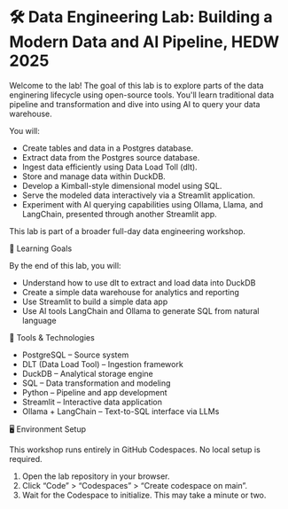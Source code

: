 # 🛠️ Data Engineering Lab: Building a Modern Data and AI Pipeline, HEDW 2025

Welcome to the lab! The goal of this lab is to explore parts of the data enginering lifecycle using open-source tools. You'll learn traditional data pipeline and transformation and dive into using AI to query your data warehouse.

You will:

- Create tables and data in a Postgres database.
- Extract data from the Postgres source database.
- Ingest data efficiently using Data Load Toll (dlt).
- Store and manage data within DuckDB.
- Develop a Kimball-style dimensional model using SQL.
- Serve the modeled data interactively via a Streamlit application.
- Experiment with AI querying capabilities using Ollama, Llama, and LangChain, presented through another Streamlit app.

This lab is part of a broader full-day data engineering workshop.

🎯 Learning Goals

By the end of this lab, you will:
- Understand how to use dlt to extract and load data into DuckDB
- Create a simple data warehouse for analytics and reporting
- Use Streamlit to build a simple data app
- Use AI tools LangChain and Ollama to generate SQL from natural language

🧰 Tools & Technologies
- PostgreSQL – Source system
- DLT (Data Load Tool) – Ingestion framework
- DuckDB – Analytical storage engine
- SQL – Data transformation and modeling
- Python – Pipeline and app development
- Streamlit – Interactive data application
- Ollama + LangChain – Text-to-SQL interface via LLMs

🖥️ Environment Setup

This workshop runs entirely in GitHub Codespaces. No local setup is required.
1.	Open the lab repository in your browser.
2.	Click “Code” > “Codespaces” > “Create codespace on main”.
3.	Wait for the Codespace to initialize. This may take a minute or two.



